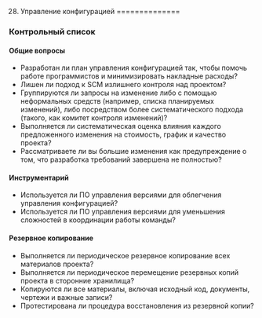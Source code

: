 28. Управление конфигурацией
==============

### Контрольный список 

#### Общие вопросы 

+ Разработан ли план управления конфигурацией так, чтобы помочь работе программистов и минимизировать накладные расходы? 
+ Лишен ли подход к SCM излишнего контроля над проектом? 
+ Группируются ли запросы на изменение либо с помощью неформальных средств (например, списка планируемых изменений), либо посредством более систематического подхода (такого, как комитет контроля изменений)? 
+ Выполняется ли систематическая оценка влияния каждого предложенного изменения на стоимость, график и качество проекта? 
+ Рассматриваете ли вы большие изменения как предупреждение о том, что разработка требований завершена не полностью? 

#### Инструментарий 

+ Используется ли ПО управления версиями для облегчения управления конфигурацией? 
+ Используется ли ПО управления версиями для уменьшения сложностей в координации работы команды? 

#### Резервное копирование 

+ Выполняется ли периодическое резервное копирование всех материалов проекта? 
+ Выполняется ли периодическое перемещение резервных копий проекта в сторонние хранилища? 
+ Копируются ли все материалы, включая исходный код, документы, чертежи и важные записи? 
+ Протестирована ли процедура восстановления из резервной копии? 
